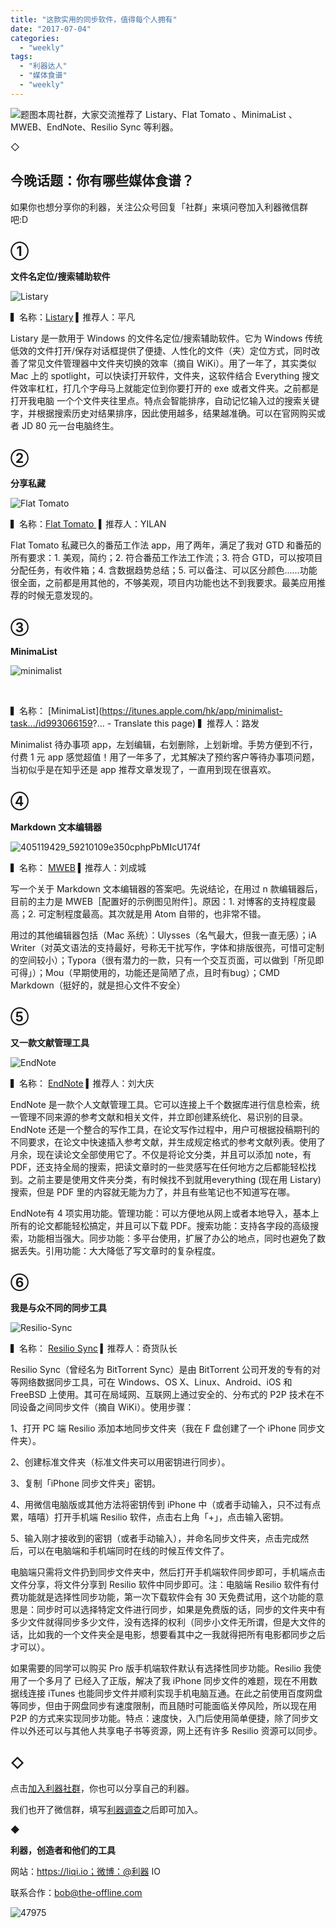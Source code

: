 ```yaml
---
title: "这款实用的同步软件，值得每个人拥有"
date: "2017-07-04"
categories: 
  - "weekly"
tags: 
  - "利器达人"
  - "媒体食谱"
  - "weekly"
---
```


![题图](/images/61381.jpg)本周社群，大家交流推荐了 Listary、Flat Tomato 、MinimaList 、MWEB、EndNote、Resilio Sync 等利器。

◇

## **今晚话题：你有哪些媒体食谱？**

如果你也想分享你的利器，关注公众号回复「社群」来填问卷加入利器微信群吧:D

## **①**

**文件名定位/搜索辅助软件**

![Listary](/images/21678.jpg)

▍名称：[Listary](https://www.listary.com/) ▍推荐人：平凡

Listary 是一款用于 Windows 的文件名定位/搜索辅助软件。它为 Windows 传统低效的文件打开/保存对话框提供了便捷、人性化的文件（夹）定位方式，同时改善了常见文件管理器中文件夹切换的效率（摘自 WiKi）。用了一年了，其实类似 Mac 上的 spotlight，可以快读打开软件，文件夹，这软件结合 Everything 搜文件效率杠杠，打几个字母马上就能定位到你要打开的 exe 或者文件夹。之前都是打开我电脑 一个个文件夹往里点。特点会智能排序，自动记忆输入过的搜索关键字，并根据搜索历史对结果排序，因此使用越多，结果越准确。可以在官网购买或者 JD 80 元一台电脑终生。

## **②**

**分享私藏**

![Flat Tomato](/images/27909.png)

▍名称：[Flat Tomato ](https://www.flatpomodoro.com/) ▍推荐人：YILAN

Flat Tomato 私藏已久的番茄工作法 app，用了两年，满足了我对 GTD 和番茄的所有要求：1. 美观，简约；2. 符合番茄工作法工作流；3. 符合 GTD，可以按项目分配任务，有收件箱；4. 含数据趋势总结；5. 可以备注、可以区分颜色......功能很全面，之前都是用其他的，不够美观，项目内功能也达不到我要求。最美应用推荐的时候无意发现的。

## **③**

**MinimaList**

![minimalist](/images/21247.png)

 

▍名称： [MinimaList](https://itunes.apple.com/hk/app/minimalist-task.../id993066159?... - Translate this page) ▍推荐人：路发

Minimalist 待办事项 app，左划编辑，右划删除，上划新增。手势方便到不行，付费 1 元 app 感觉超值！用了一年多了，尤其解决了预约客户等待办事项问题，当初似乎是在知乎还是 app 推荐文章发现了，一直用到现在很喜欢。

## ④

 **Markdown 文本编辑器**

![405119429_59210109e350cphpPbMIcU174f](/images/11738.png)

▍名称： [MWEB](https://zh.mweb.im/) ▍推荐人：刘成城

写一个关于 Markdown 文本编辑器的答案吧。先说结论，在用过 n 款编辑器后，目前的主力是 MWEB［配置好的示例图见附件］。原因：1. 对博客的支持程度最高；2. 可定制程度最高。其次就是用 Atom 自带的，也非常不错。

用过的其他编辑器包括（Mac 系统）：Ulysses（名气最大，但我一直无感）；iA Writer（对英文语法的支持最好，号称无干扰写作，字体和排版很亮，可惜可定制的空间较小）；Typora（很有潜力的一款，只有一个交互页面，可以做到「所见即可得」）；Mou（早期使用的，功能还是简陋了点，且时有bug）；CMD Markdown（挺好的，就是担心文件不安全）

## **⑤**

**又一款文献管理工具**

![EndNote](/images/16300.jpeg)

▍名称： [EndNote](https://endnote.com/) ▍推荐人：刘大庆

EndNote 是一款个人文献管理工具。它可以连接上千个数据库进行信息检索，统一管理不同来源的参考文献和相关文件，并立即创建系统化、易识别的目录。EndNote 还是一个整合的写作工具，在论文写作过程中，用户可根据投稿期刊的不同要求，在论文中快速插入参考文献，并生成规定格式的参考文献列表。使用了月余，现在读论文全部使用它了。不仅是将论文分类，并且可以添加 note，有 PDF，还支持全局的搜索，把读文章时的一些灵感写在任何地方之后都能轻松找到。之前主要是使用文件夹分类，有时候找不到就用everything (现在用 Listary)搜索，但是 PDF 里的内容就无能为力了，并且有些笔记也不知道写在哪。

EndNote有 4 项实用功能。管理功能：可以方便地从网上或者本地导入，基本上所有的论文都能轻松搞定，并且可以下载 PDF。搜索功能：支持各字段的高级搜索，功能相当强大。同步功能：多平台使用，扩展了办公的地点，同时也避免了数据丢失。引用功能：大大降低了写文章时的复杂程度。

## ⑥

**我是与众不同的同步工具**

![Resilio-Sync](/images/30769.jpg)

▍名称： [Resilio Sync](https://www.resilio.com/individuals/) ▍推荐人：奇货队长

Resilio Sync（曾经名为 BitTorrent Sync）是由 BitTorrent 公司开发的专有的对等网络数据同步工具，可在 Windows、OS X、Linux、Android、iOS 和 FreeBSD 上使用。其可在局域网、互联网上通过安全的、分布式的 P2P 技术在不同设备之间同步文件（摘自 WiKi）。使用步骤：

1、打开 PC 端 Resilio 添加本地同步文件夹（我在 F 盘创建了一个 iPhone 同步文件夹）。

2、创建标准文件夹（标准文件夹可以用密钥进行同步）。

3、复制「iPhone 同步文件夹」密钥。

4、用微信电脑版或其他方法将密钥传到 iPhone 中（或者手动输入，只不过有点累，嘻嘻）打开手机端 Resilio 软件，点击右上角「+」，点击输入密钥。

5、输入刚才接收到的密钥（或者手动输入），并命名同步文件夹，点击完成然后，可以在电脑端和手机端同时在线的时候互传文件了。

电脑端只需将文件扔到同步文件夹中，然后打开手机端软件同步即可，手机端点击文件分享，将文件分享到 Resilio 软件中同步即可。注：电脑端 Resilio 软件有付费功能就是选择性同步功能，第一次下载软件会有 30 天免费试用，这个功能的意思是：同步时可以选择特定文件进行同步，如果是免费版的话，同步的文件夹中有多少文件就得同步多少文件，没有选择的权利（同步小文件无所谓，但是大文件的话，比如我的一个文件夹全是电影，想要看其中之一我就得把所有电影都同步之后才可以）。

如果需要的同学可以购买 Pro 版手机端软件默认有选择性同步功能。Resilio 我使用了一个多月了 已经入了正版，解决了我 iPhone 同步文件的难题，现在不用数据线连接 iTunes 也能同步文件并顺利实现手机电脑互通。在此之前使用百度网盘等同步，但由于网盘同步有速度限制，而且随时可能面临关停风险，所以现在用 P2P 的方式来实现同步功能。特点：速度快，入门后使用简单便捷，除了同步文件以外还可以与其他人共享电子书等资源，网上还有许多 Resilio 资源可以同步。

## ◇

点击[加入利器社群](https://mp.weixin.qq.com/s?__biz=MzA3NTgzNzU2NQ==&mid=400594784&idx=1&sn=a88b34faa7522206957d448d40ea0b31&scene=21#wechat_redirect)，你也可以分享自己的利器。

我们也开了微信群，填写[利器调查](https://mp.weixin.qq.com/s?__biz=MzA3NTgzNzU2NQ==&mid=401391156&idx=1&sn=5acb57ea282a9b0d5723b103d60eb230&scene=21#wechat_redirect)之后即可加入。

◆

**利器，创造者和他们的工具**

网站：https://liqi.io；微博：@利器 IO

联系合作：bob@the-offline.com

![47975](/images/17961.jpg)
